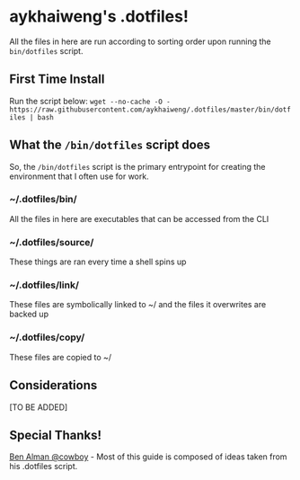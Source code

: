 # aykhaiweng's .dotfiles!
All the files in here are run according to sorting order upon running the `bin/dotfiles` script.

## First Time Install
Run the script below:
`wget --no-cache -O - https://raw.githubusercontent.com/aykhaiweng/.dotfiles/master/bin/dotfiles | bash`
## What the `/bin/dotfiles` script does
So, the `/bin/dotfiles` script is the primary entrypoint for creating the environment that I often use for work.

### ~/.dotfiles/bin/
All the files in here are executables that can be accessed from the CLI

### ~/.dotfiles/source/
These things are ran every time a shell spins up

### ~/.dotfiles/link/
These files are symbolically linked to ~/ and the files it overwrites are backed up

### ~/.dotfiles/copy/
These files are copied to ~/

## Considerations
[TO BE ADDED]

## Special Thanks!
[Ben Alman @cowboy](https://github.com/cowboy/dotfiles) - Most of this guide is composed of ideas taken from his .dotfiles script.
